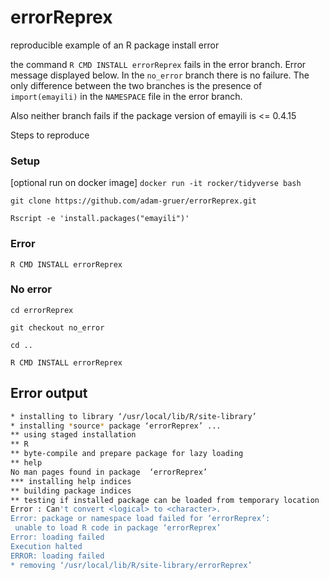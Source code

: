 # errorReprex
reproducible example of an R package install error

the command ```R CMD INSTALL errorReprex``` fails in the error branch. Error message displayed below.
In the `no_error` branch there is no failure.  The only difference between the two branches is the presence of
`import(emayili)` in the `NAMESPACE` file in the error branch.

Also neither branch fails if the package version of emayili is <= 0.4.15

Steps to reproduce

### Setup

[optional run on docker image] `docker run -it rocker/tidyverse bash`

`git clone https://github.com/adam-gruer/errorReprex.git`

`Rscript -e 'install.packages("emayili")'`

### Error
`R CMD INSTALL errorReprex`

### No error

`cd errorReprex`

`git checkout no_error`

`cd ..`

`R CMD INSTALL errorReprex`


## Error output

```sh
* installing to library ‘/usr/local/lib/R/site-library’
* installing *source* package ‘errorReprex’ ...
** using staged installation
** R
** byte-compile and prepare package for lazy loading
** help
No man pages found in package  ‘errorReprex’
*** installing help indices
** building package indices
** testing if installed package can be loaded from temporary location
Error : Can't convert <logical> to <character>.
Error: package or namespace load failed for ‘errorReprex’:
 unable to load R code in package ‘errorReprex’
Error: loading failed
Execution halted
ERROR: loading failed
* removing ‘/usr/local/lib/R/site-library/errorReprex’

```
